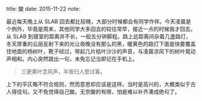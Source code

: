 title: 酸
date: 2015-11-22
note: 

最近每天晚上从 SLAB 回去都比较晚，大部分时候都会有同学作伴。今天凌晨是个例外，毕竟是周末，其他同学大多回去的较往常早，接近一点的时候我才回去。从 SLAB 到寝室的距离并不长，一般五分钟脚程。路上远距离间杂着几盏路灯，冬天厚重的云层反射下来的光让夜晚没有那么的黑，暖黄色的路灯下面是快要覆盖住地面的杨树叶，靴子经过，带起几片枯叶沙沙的声音，与凌晨凉风下的树叶晃动声相和。内心突然跳出一句，未免忘记当即记在手机上。

>三更黄叶念风声，半夜归人思过客。

上下的平仄略不符合规则，然而意思却应该是这样。当时是高兴的，大概类似于古人得佳句。又不免觉得自己酸。无奈酸的有限，怕是难以补齐凑成绝句了。


